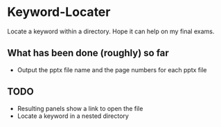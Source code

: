 # Keyword-Locater
Locate a keyword within a directory. Hope it can help on my final exams.

## What has been done (roughly) so far
* Output the pptx file name and the page numbers for each pptx file

## TODO
* Resulting panels show a link to open the file
* Locate a keyword in a nested directory  
